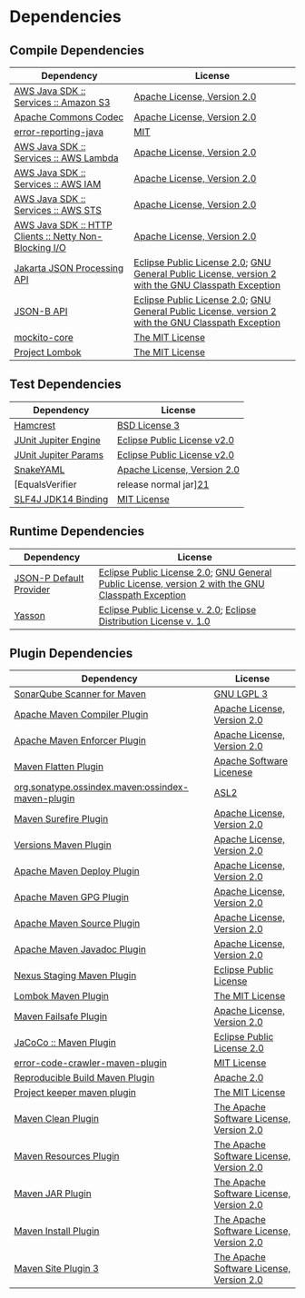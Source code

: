 <!-- @formatter:off -->
# Dependencies

## Compile Dependencies

| Dependency                                                  | License                                                                                                      |
| ----------------------------------------------------------- | ------------------------------------------------------------------------------------------------------------ |
| [AWS Java SDK :: Services :: Amazon S3][0]                  | [Apache License, Version 2.0][1]                                                                             |
| [Apache Commons Codec][2]                                   | [Apache License, Version 2.0][3]                                                                             |
| [error-reporting-java][4]                                   | [MIT][5]                                                                                                     |
| [AWS Java SDK :: Services :: AWS Lambda][0]                 | [Apache License, Version 2.0][1]                                                                             |
| [AWS Java SDK :: Services :: AWS IAM][0]                    | [Apache License, Version 2.0][1]                                                                             |
| [AWS Java SDK :: Services :: AWS STS][0]                    | [Apache License, Version 2.0][1]                                                                             |
| [AWS Java SDK :: HTTP Clients :: Netty Non-Blocking I/O][6] | [Apache License, Version 2.0][1]                                                                             |
| [Jakarta JSON Processing API][7]                            | [Eclipse Public License 2.0][8]; [GNU General Public License, version 2 with the GNU Classpath Exception][9] |
| [JSON-B API][10]                                            | [Eclipse Public License 2.0][8]; [GNU General Public License, version 2 with the GNU Classpath Exception][9] |
| [mockito-core][11]                                          | [The MIT License][12]                                                                                        |
| [Project Lombok][13]                                        | [The MIT License][14]                                                                                        |

## Test Dependencies

| Dependency                                | License                           |
| ----------------------------------------- | --------------------------------- |
| [Hamcrest][15]                            | [BSD License 3][16]               |
| [JUnit Jupiter Engine][17]                | [Eclipse Public License v2.0][18] |
| [JUnit Jupiter Params][17]                | [Eclipse Public License v2.0][18] |
| [SnakeYAML][19]                           | [Apache License, Version 2.0][20] |
| [EqualsVerifier | release normal jar][21] | [Apache License, Version 2.0][3]  |
| [SLF4J JDK14 Binding][22]                 | [MIT License][23]                 |

## Runtime Dependencies

| Dependency                   | License                                                                                                      |
| ---------------------------- | ------------------------------------------------------------------------------------------------------------ |
| [JSON-P Default Provider][7] | [Eclipse Public License 2.0][8]; [GNU General Public License, version 2 with the GNU Classpath Exception][9] |
| [Yasson][24]                 | [Eclipse Public License v. 2.0][25]; [Eclipse Distribution License v. 1.0][26]                               |

## Plugin Dependencies

| Dependency                                              | License                                        |
| ------------------------------------------------------- | ---------------------------------------------- |
| [SonarQube Scanner for Maven][27]                       | [GNU LGPL 3][28]                               |
| [Apache Maven Compiler Plugin][29]                      | [Apache License, Version 2.0][3]               |
| [Apache Maven Enforcer Plugin][30]                      | [Apache License, Version 2.0][3]               |
| [Maven Flatten Plugin][31]                              | [Apache Software Licenese][20]                 |
| [org.sonatype.ossindex.maven:ossindex-maven-plugin][32] | [ASL2][20]                                     |
| [Maven Surefire Plugin][33]                             | [Apache License, Version 2.0][3]               |
| [Versions Maven Plugin][34]                             | [Apache License, Version 2.0][3]               |
| [Apache Maven Deploy Plugin][35]                        | [Apache License, Version 2.0][3]               |
| [Apache Maven GPG Plugin][36]                           | [Apache License, Version 2.0][3]               |
| [Apache Maven Source Plugin][37]                        | [Apache License, Version 2.0][3]               |
| [Apache Maven Javadoc Plugin][38]                       | [Apache License, Version 2.0][3]               |
| [Nexus Staging Maven Plugin][39]                        | [Eclipse Public License][40]                   |
| [Lombok Maven Plugin][41]                               | [The MIT License][5]                           |
| [Maven Failsafe Plugin][42]                             | [Apache License, Version 2.0][3]               |
| [JaCoCo :: Maven Plugin][43]                            | [Eclipse Public License 2.0][44]               |
| [error-code-crawler-maven-plugin][45]                   | [MIT License][46]                              |
| [Reproducible Build Maven Plugin][47]                   | [Apache 2.0][20]                               |
| [Project keeper maven plugin][48]                       | [The MIT License][49]                          |
| [Maven Clean Plugin][50]                                | [The Apache Software License, Version 2.0][20] |
| [Maven Resources Plugin][51]                            | [The Apache Software License, Version 2.0][20] |
| [Maven JAR Plugin][52]                                  | [The Apache Software License, Version 2.0][20] |
| [Maven Install Plugin][53]                              | [The Apache Software License, Version 2.0][20] |
| [Maven Site Plugin 3][54]                               | [The Apache Software License, Version 2.0][20] |

[0]: https://aws.amazon.com/sdkforjava
[1]: https://aws.amazon.com/apache2.0
[2]: https://commons.apache.org/proper/commons-codec/
[3]: https://www.apache.org/licenses/LICENSE-2.0.txt
[4]: https://github.com/exasol/error-reporting-java
[5]: https://opensource.org/licenses/MIT
[6]: https://sdk.amazonaws.com/java/api/latest/software/amazon/awssdk/http/nio/netty/NettyNioAsyncHttpClient.html
[7]: https://github.com/eclipse-ee4j/jsonp
[8]: https://projects.eclipse.org/license/epl-2.0
[9]: https://projects.eclipse.org/license/secondary-gpl-2.0-cp
[10]: https://github.com/eclipse-ee4j/jsonb-api
[11]: https://github.com/mockito/mockito
[12]: https://github.com/mockito/mockito/blob/main/LICENSE
[13]: https://projectlombok.org
[14]: https://projectlombok.org/LICENSE
[15]: http://hamcrest.org/JavaHamcrest/
[16]: http://opensource.org/licenses/BSD-3-Clause
[17]: https://junit.org/junit5/
[18]: https://www.eclipse.org/legal/epl-v20.html
[19]: https://bitbucket.org/snakeyaml/snakeyaml
[20]: http://www.apache.org/licenses/LICENSE-2.0.txt
[21]: https://www.jqno.nl/equalsverifier
[22]: http://www.slf4j.org
[23]: http://www.opensource.org/licenses/mit-license.php
[24]: https://projects.eclipse.org/projects/ee4j.yasson
[25]: http://www.eclipse.org/legal/epl-v20.html
[26]: http://www.eclipse.org/org/documents/edl-v10.php
[27]: http://sonarsource.github.io/sonar-scanner-maven/
[28]: http://www.gnu.org/licenses/lgpl.txt
[29]: https://maven.apache.org/plugins/maven-compiler-plugin/
[30]: https://maven.apache.org/enforcer/maven-enforcer-plugin/
[31]: https://www.mojohaus.org/flatten-maven-plugin/
[32]: https://sonatype.github.io/ossindex-maven/maven-plugin/
[33]: https://maven.apache.org/surefire/maven-surefire-plugin/
[34]: http://www.mojohaus.org/versions-maven-plugin/
[35]: https://maven.apache.org/plugins/maven-deploy-plugin/
[36]: https://maven.apache.org/plugins/maven-gpg-plugin/
[37]: https://maven.apache.org/plugins/maven-source-plugin/
[38]: https://maven.apache.org/plugins/maven-javadoc-plugin/
[39]: http://www.sonatype.com/public-parent/nexus-maven-plugins/nexus-staging/nexus-staging-maven-plugin/
[40]: http://www.eclipse.org/legal/epl-v10.html
[41]: http://anthonywhitford.com/lombok.maven/lombok-maven-plugin
[42]: https://maven.apache.org/surefire/maven-failsafe-plugin/
[43]: https://www.jacoco.org/jacoco/trunk/doc/maven.html
[44]: https://www.eclipse.org/legal/epl-2.0/
[45]: https://github.com/exasol/error-code-crawler-maven-plugin/
[46]: https://github.com/exasol/error-code-crawler-maven-plugin/blob/main/LICENSE
[47]: http://zlika.github.io/reproducible-build-maven-plugin
[48]: https://github.com/exasol/project-keeper/
[49]: https://github.com/exasol/project-keeper/blob/main/LICENSE
[50]: http://maven.apache.org/plugins/maven-clean-plugin/
[51]: http://maven.apache.org/plugins/maven-resources-plugin/
[52]: http://maven.apache.org/plugins/maven-jar-plugin/
[53]: http://maven.apache.org/plugins/maven-install-plugin/
[54]: http://maven.apache.org/plugins/maven-site-plugin/
